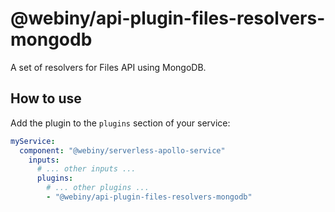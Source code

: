 # @webiny/api-plugin-files-resolvers-mongodb

A set of resolvers for Files API using MongoDB.

## How to use
Add the plugin to the `plugins` section of your service:

```yaml
myService:
  component: "@webiny/serverless-apollo-service"
    inputs:
      # ... other inputs ...
      plugins:
        # ... other plugins ...
        - "@webiny/api-plugin-files-resolvers-mongodb"
```
